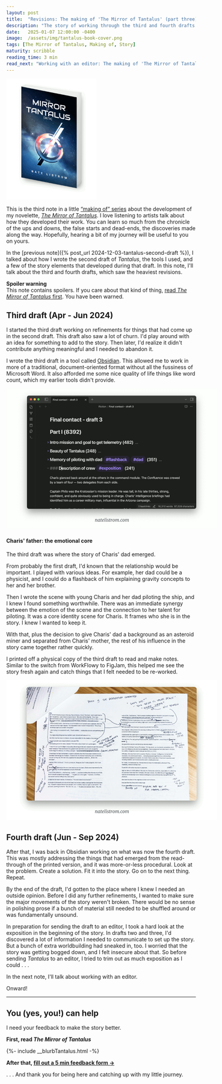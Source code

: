 ```yaml
---
layout: post
title:  "Revisions: The making of 'The Mirror of Tantalus' (part three)"
description: "The story of working through the third and fourth drafts of my novelette, 'The Mirror of Tantalus'"
date:   2025-01-07 12:00:00 -0400
image:  /assets/img/tantalus-book-cover.png
tags: [The Mirror of Tantalus, Making of, Story]
maturity: scribble
reading_time: 3 min
read_next: "Working with an editor: The making of 'The Mirror of Tantalus' (part four)"
---
```


<img src="/assets/img/tantalus-book-cover.png" alt="a book cover with a background of stars and a shining, geometric figure in the foreground" style="max-width:240px;">

<p class="dropCap">This is the third note in a little <a href="/tag/the+mirror+of+tantalus">&ldquo;making of&rdquo; series</a> about the development of my novelette, <em><a href="/tantalus-mirror">The Mirror of Tantalus</a></em>. I love listening to artists talk about how they developed their work. You can learn so much from the chronicle of the ups and downs, the false starts and dead-ends, the discoveries made along the way. Hopefully, hearing a bit of my journey will be useful to you on yours.</p> 

In the [previous note]({% post_url 2024-12-03-tantalus-second-draft %}), I talked about how I wrote the second draft of _Tantalus_, the tools I used, and a few of the story elements that developed during that draft. In this note, I'll talk about the third and fourth drafts, which saw the heaviest revisions.

<aside><p><strong>Spoiler warning</strong><br />This note contains spoilers. If you care about that kind of thing, <a href="/stories">read <em>The Mirror of Tantalus</em> first</a>. You have been warned.</p></aside>

## Third draft (Apr - Jun 2024)

I started the third draft working on refinements for things that had come up in the second draft. This draft also saw a lot of churn. I'd play around with an idea for something to add to the story. Then later, I'd realize it didn't contribute anything meaningful and I needed to abandon it.

I wrote the third draft in a tool called [Obsidian](https://obsidian.md). This allowed me to work in more of a traditional, document-oriented format without all the fussiness of Microsoft Word. It also afforded me some nice quality of life things like word count, which my earlier tools didn't provide.

<img src="/assets/img/tantalus-making-of-03-obsidian.png" alt="a screenshot of Obsidian with section headers for the outline beats and one section expanded to show prose" style="max-width:560px;">

#### Charis' father: the emotional core

The third draft was where the story of Charis' dad emerged.

From probably the first draft, I'd known that the relationship would be important. I played with various ideas. For example, her dad could be a physicist, and I could do a flashback of him explaining gravity concepts to her and her brother. 

Then I wrote the scene with young Charis and her dad piloting the ship, and I knew I found something worthwhile. There was an immediate synergy between the emotion of the scene and the connection to her talent for piloting. It was a core identity scene for Charis. It frames who she is in the story. I knew I wanted to keep it.

With that, plus the decision to give Charis' dad a background as an asteroid miner and separated from Charis' mother, the rest of his influence in the story came together rather quickly.

I printed off a physical copy of the third draft to read and make notes. Similar to the switch from WorkFlowy to FigJam, this helped me see the story fresh again and catch things that I felt needed to be re-worked.

<img src="/assets/img/tantalus-making-of-03-printout.png" alt="an overhead photo of a printed page of the story with handwritten notes scrawled in the margins" style="max-width:560px;">

## Fourth draft (Jun - Sep 2024)

After that, I was back in Obsidian working on what was now the fourth draft. This was mostly addressing the things that had emerged from the read-through of the printed version, and it was more-or-less procedural. Look at the problem. Create a solution. Fit it into the story. Go on to the next thing. Repeat.

By the end of the draft, I'd gotten to the place where I knew I needed an outside opinion. Before I did any further refinements, I wanted to make sure the major movements of the story weren't broken. There would be no sense in polishing prose if a bunch of material still needed to be shuffled around or was fundamentally unsound.

In preparation for sending the draft to an editor, I took a hard look at the exposition in the beginning of the story. In drafts two and three, I'd discovered a lot of information I needed to communicate to set up the story. But a bunch of extra worldbuilding had sneaked in, too. I worried that the story was getting bogged down, and I felt insecure about that. So before sending _Tantalus_ to an editor, I tried to trim out as much exposition as I could . . .

In the next note, I'll talk about working with an editor.

Onward!

---

## You (yes, you!) can help

I need your feedback to make the story better.

**First, read _The Mirror of Tantalus_**

{%- include __blurbTantalus.html -%}

**After that, [fill out a 5 min feedback form &rarr;](https://forms.gle/tftkD89pmyvv5SSu5)**  

. . . And thank you for being here and catching up with my little journey.